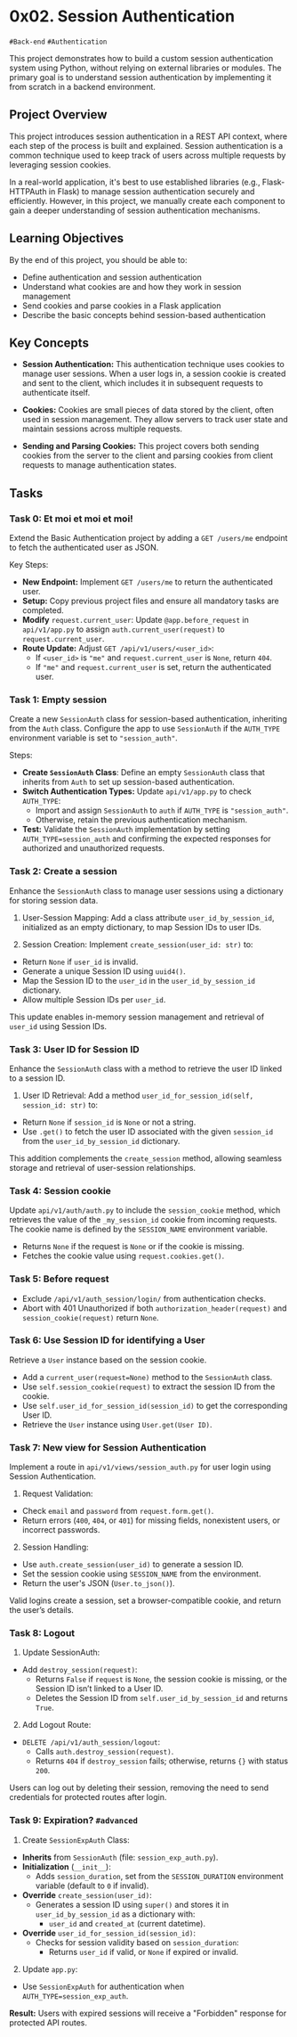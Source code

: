 # 0x02. Session Authentication
`#Back-end` `#Authentication`

This project demonstrates how to build a custom session authentication system using Python, without relying on external libraries or modules. The primary goal is to understand session authentication by implementing it from scratch in a backend environment.

## Project Overview

This project introduces session authentication in a REST API context, where each step of the process is built and explained. Session authentication is a common technique used to keep track of users across multiple requests by leveraging session cookies.

In a real-world application, it's best to use established libraries (e.g., Flask-HTTPAuth in Flask) to manage session authentication securely and efficiently. However, in this project, we manually create each component to gain a deeper understanding of session authentication mechanisms.

## Learning Objectives

By the end of this project, you should be able to:

- Define authentication and session authentication
- Understand what cookies are and how they work in session management
- Send cookies and parse cookies in a Flask application
- Describe the basic concepts behind session-based authentication

## Key Concepts

- **Session Authentication:** This authentication technique uses cookies to manage user sessions. When a user logs in, a session cookie is created and sent to the client, which includes it in subsequent requests to authenticate itself.

- **Cookies:** Cookies are small pieces of data stored by the client, often used in session management. They allow servers to track user state and maintain sessions across multiple requests.

- **Sending and Parsing Cookies:** This project covers both sending cookies from the server to the client and parsing cookies from client requests to manage authentication states.

## Tasks

### Task 0: Et moi et moi et moi!

Extend the Basic Authentication project by adding a `GET /users/me` endpoint to fetch the authenticated user as JSON.

Key Steps:

- **New Endpoint:** Implement `GET /users/me` to return the authenticated user.
- **Setup:** Copy previous project files and ensure all mandatory tasks are completed.
- **Modify** `request.current_user`: Update `@app.before_request` in `api/v1/app.py` to assign `auth.current_user(request)` to `request.current_user`.
- **Route Update:** Adjust `GET /api/v1/users/<user_id>`:
    - If `<user_id>` is `"me"` and `request.current_user` is `None`, return `404`.
    - If `"me"` and `request.current_user` is set, return the authenticated user.

### Task 1: Empty session

Create a new `SessionAuth` class for session-based authentication, inheriting from the `Auth` class. Configure the app to use `SessionAuth` if the `AUTH_TYPE` environment variable is set to `"session_auth"`.

Steps:

- **Create `SessionAuth` Class**: Define an empty `SessionAuth` class that inherits from `Auth` to set up session-based authentication.
- **Switch Authentication Types:** Update `api/v1/app.py` to check `AUTH_TYPE`:
    - Import and assign `SessionAuth` to `auth` if `AUTH_TYPE` is `"session_auth"`.
    - Otherwise, retain the previous authentication mechanism.
- **Test:** Validate the `SessionAuth` implementation by setting `AUTH_TYPE=session_auth` and confirming the expected responses for authorized and unauthorized requests.

### Task 2: Create a session

Enhance the `SessionAuth` class to manage user sessions using a dictionary for storing session data.

1. User-Session Mapping:
Add a class attribute `user_id_by_session_id`, initialized as an empty dictionary, to map Session IDs to user IDs.

2. Session Creation:
Implement `create_session(user_id: str)` to:
- Return `None` if `user_id` is invalid.
- Generate a unique Session ID using `uuid4()`.
- Map the Session ID to the `user_id` in the `user_id_by_session_id` dictionary.
- Allow multiple Session IDs per `user_id`.

This update enables in-memory session management and retrieval of `user_id` using Session IDs.


### Task 3: User ID for Session ID

Enhance the `SessionAuth` class with a method to retrieve the user ID linked to a session ID.

1. User ID Retrieval:
Add a method `user_id_for_session_id(self, session_id: str)` to:
- Return `None` if `session_id` is `None` or not a string.
- Use `.get()` to fetch the user ID associated with the given `session_id` from the `user_id_by_session_id` dictionary.

This addition complements the `create_session` method, allowing seamless storage and retrieval of user-session relationships.

### Task 4: Session cookie

Update `api/v1/auth/auth.py` to include the `session_cookie` method, which retrieves the value of the `_my_session_id` cookie from incoming requests. The cookie name is defined by the `SESSION_NAME` environment variable.

- Returns `None` if the request is `None` or if the cookie is missing.
- Fetches the cookie value using `request.cookies.get()`.

### Task 5: Before request

- Exclude `/api/v1/auth_session/login/` from authentication checks.
- Abort with 401 Unauthorized if both `authorization_header(request)` and `session_cookie(request)` return `None`.

### Task 6: Use Session ID for identifying a User

Retrieve a `User` instance based on the session cookie.
- Add a `current_user(request=None)` method to the `SessionAuth` class.
- Use `self.session_cookie(request)` to extract the session ID from the cookie.
- Use `self.user_id_for_session_id(session_id)` to get the corresponding User ID.
- Retrieve the `User` instance using `User.get(User ID)`.

### Task 7: New view for Session Authentication

Implement a route in `api/v1/views/session_auth.py` for user login using Session Authentication.

1. Request Validation:
- Check `email` and `password` from `request.form.get()`.
- Return errors (`400`, `404`, or `401`) for missing fields, nonexistent users, or incorrect passwords.

2. Session Handling:
- Use `auth.create_session(user_id)` to generate a session ID.
- Set the session cookie using `SESSION_NAME` from the environment.
- Return the user's JSON (`User.to_json()`).

Valid logins create a session, set a browser-compatible cookie, and return the user’s details.

### Task 8: Logout

1. Update SessionAuth:
- Add `destroy_session(request)`:
    - Returns `False` if `request` is `None`, the session cookie is missing, or the Session ID isn’t linked to a User ID.
    - Deletes the Session ID from `self.user_id_by_session_id` and returns `True`.

2. Add Logout Route:
- `DELETE /api/v1/auth_session/logout`:
    - Calls `auth.destroy_session(request)`.
    - Returns `404` if `destroy_session` fails; otherwise, returns `{}` with status `200`.

Users can log out by deleting their session, removing the need to send credentials for protected routes after login.

### Task 9: Expiration? `#advanced`

1. Create `SessionExpAuth` Class:
- **Inherits** from `SessionAuth` (file: `session_exp_auth.py`).
- **Initialization** (`__init__`):
    - Adds `session_duration`, set from the `SESSION_DURATION` environment variable (default to `0` if invalid).
- **Override** `create_session(user_id)`:
    - Generates a session ID using `super()` and stores it in `user_id_by_session_id` as a dictionary with:
        - `user_id` and `created_at` (current datetime).
- **Override** `user_id_for_session_id(session_id)`:
    - Checks for session validity based on `session_duration`:
        - Returns `user_id` if valid, or `None` if expired or invalid.

2. Update `app.py`:
- Use `SessionExpAuth` for authentication when `AUTH_TYPE=session_exp_auth`.

**Result:** Users with expired sessions will receive a "Forbidden" response for protected API routes.
